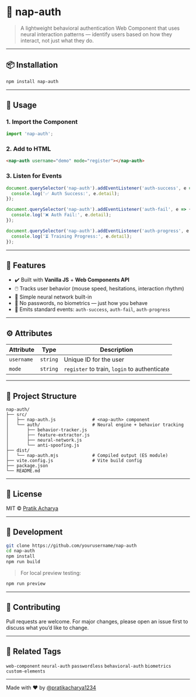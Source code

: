 # 🧠 nap-auth

> A lightweight behavioral authentication Web Component that uses neural interaction patterns — identify users based on how they interact, not just what they do.

---

## 📦 Installation

```bash
npm install nap-auth
```

---

## 🚀 Usage

### 1. Import the Component
```js
import 'nap-auth';
```

### 2. Add to HTML
```html
<nap-auth username="demo" mode="register"></nap-auth>
```

### 3. Listen for Events
```js
document.querySelector('nap-auth').addEventListener('auth-success', e => {
  console.log('✅ Auth Success:', e.detail);
});

document.querySelector('nap-auth').addEventListener('auth-fail', e => {
  console.log('❌ Auth Fail:', e.detail);
});

document.querySelector('nap-auth').addEventListener('auth-progress', e => {
  console.log('⏳ Training Progress:', e.detail);
});
```

---

## 🧠 Features

- ✔️ Built with **Vanilla JS** + **Web Components API**
- 🖱️ Tracks user behavior (mouse speed, hesitations, interaction rhythm)
- 🧬 Simple neural network built-in
- 🔐 No passwords, no biometrics — just how you behave
- 🎯 Emits standard events: `auth-success`, `auth-fail`, `auth-progress`

---

## ⚙️ Attributes

| Attribute | Type     | Description                                |
|----------|----------|--------------------------------------------|
| `username` | `string` | Unique ID for the user                     |
| `mode`     | `string` | `register` to train, `login` to authenticate |

---

## 🧱 Project Structure
```
nap-auth/
├── src/
│   ├── nap-auth.js              # <nap-auth> component
│   └── auth/                    # Neural engine + behavior tracking
│       ├── behavior-tracker.js
│       ├── feature-extractor.js
│       ├── neural-network.js
│       └── anti-spoofing.js
├── dist/
│   └── nap-auth.mjs             # Compiled output (ES module)
├── vite.config.js               # Vite build config
├── package.json
└── README.md
```

---

## 📜 License

MIT © [Pratik Acharya](https://github.com/pratikacharya1234)

---

## 🧪 Development

```bash
git clone https://github.com/yourusername/nap-auth
cd nap-auth
npm install
npm run build
```

> For local preview testing:
```bash
npm run preview
```

---

## 📣 Contributing

Pull requests are welcome. For major changes, please open an issue first to discuss what you’d like to change.

---

## 📌 Related Tags
`web-component` `neural-auth` `passwordless` `behavioral-auth` `biometrics` `custom-elements`

---

Made with ❤️ by [@pratikacharya1234](https://github.com/pratikacharya1234)
